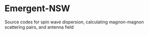 # Emergent-NSW
Source codes for spin wave dispersion, calculating magnon-magnon scattering pairs, and antenna field
